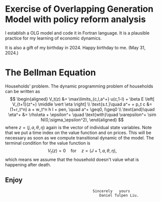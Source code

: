 # Exercise of Overlapping Generation Model with policy reform analysis

I establish a OLG model and code it in Fortran language. It is a plausible practice for my learning of economic dynamics.

It is also a gift of my birthday in 2024. Happy birthday to me. (May 31, 2024.)



# The Bellman Equation


Households' problem. The dynamic programming problem of households can be written as
$$
\begin{aligned}
V_t(z) &= \max\limits_{c,l,a^+} u(c,1-l) + \beta E \left[ V_{t+1}(z^+) \middle \vert \eta \right]	\\
\text{s.t.}\quad a^+ + p_t c &= (1+r_t^n) a + w_t^n h l + pen, \quad a^+ \geq0, l\geq0  \\
\text{and}\quad  \eta^+ &= \rho\eta + \epsilon^+ \quad \text{with}\quad
\varepsilon^+ \sim N(0,\sigma_\epsilon^2),
\end{aligned}	
$$
where $z=(j,a,\theta,\eta)$ again is the vector of individual state variables. Note that we put a time index on the value function and on prices. This will be necessary as soon as we compute transitional dynamic of the model. The terminal condition for the value function is
$$
	V_t(z) = 0 \quad\text{for}\quad z= (J+1,a,\theta,\eta),
$$
which means we assume that the household doesn't value what is happening after death.




## Enjoy


											Sincerely   yours
                                               Daniel Tulpen Liu.   